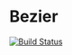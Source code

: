 # Bezier

[![Build Status](https://travis-ci.org/rawrgrr/Bezier.jl.svg?branch=master)](https://travis-ci.org/rawrgrr/Bezier.jl)
